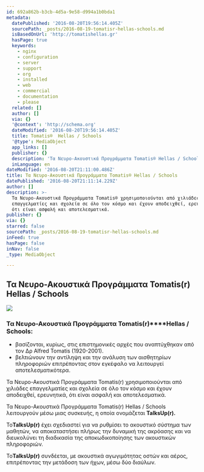 ```yaml
---
id: 692a862b-b3cb-4d5a-9e58-d994a1b0bda1
metadata:
  datePublished: '2016-08-20T19:56:14.405Z'
  sourcePath: _posts/2016-08-19-tomatisr-hellas-schools.md
  isBasedOnUrl: 'http://tomatishellas.gr'
  hasPage: true
  keywords:
    - nginx
    - configuration
    - server
    - support
    - org
    - installed
    - web
    - commercial
    - documentation
    - please
  related: []
  author: []
  via: {}
  '@context': 'http://schema.org'
  dateModified: '2016-08-20T19:56:14.405Z'
  title: Tomatis®  Hellas / Schools
  '@type': MediaObject
  app_links: []
  publisher: {}
  description: 'Τα Νευρο-Ακουστικά Προγράμματα Tomatis® Hellas / Schools:'
  inLanguage: en
dateModified: '2016-08-20T21:11:00.486Z'
title: Τα Νευρο-Ακουστικά Προγράμματα Tomatis® Hellas / Schools
datePublished: '2016-08-20T21:11:14.229Z'
author: []
description: >-
  Τα Νευρο-Ακουστικά Προγράμματα Tomatis® χρησιμοποιούνται από χιλιάδες
  επαγγελματίες και σχολεία σε όλο τον κόσμο και έχουν αποδειχθεί, ερευνητικά,
  ότι είναι ασφαλή και αποτελεσματικά.
publisher: {}
via: {}
starred: false
sourcePath: _posts/2016-08-19-tomatisr-hellas-schools.md
inFeed: true
hasPage: false
inNav: false
_type: MediaObject

---
```

## Τα Νευρο-Ακουστικά Προγράμματα Tomatis(r) Hellas / Schools
![](https://the-grid-user-content.s3-us-west-2.amazonaws.com/1a782646-a708-4a8e-9ab4-9d8586726e6d.png)

### Τα Νευρο-Ακουστικά Προγράμματα Tomatis(r)****Hellas / Schools:

* βασίζονται, κυρίως, στις επιστημονικές αρχές που αναπτύχθηκαν από τον Δρ Alfred Tomatis (1920-2001).
* βελτιώνουν την αντίληψη και την ανάλυση των αισθητηρίων πληροφοριών επιτρέποντας στον εγκέφαλο να λειτουργεί αποτελεσματικότερα.

Τα Νευρο-Ακουστικά Προγράμματα Tomatis(r) χρησιμοποιούνται από χιλιάδες επαγγελματίες και σχολεία σε όλο τον κόσμο και έχουν αποδειχθεί, ερευνητικά, ότι είναι ασφαλή και αποτελεσματικά.

Τα Νευρο-Ακουστικά Προγράμματα Tomatis(r) Hellas / Schools λειτουργούν μέσω μιας συσκευής, η οποία ονομάζεται **TalksUp(r).**

Το**TalksUp(r)** έχει σχεδιαστεί για να ρυθμίσει το ακουστικό σύστημα των μαθητών, να αποκαταστήσει πλήρως την δυναμική της ακρόασης και να διευκολύνει τη διαδικασία της αποκωδικοποίησης των ακουστικών πληροφοριών.

Το**TalksUp(r)** συνδέεται, με ακουστικά αγωγιμότητας οστών και αέρος, επιτρέποντας την μετάδοση των ήχων, μέσω δύο διαύλων.